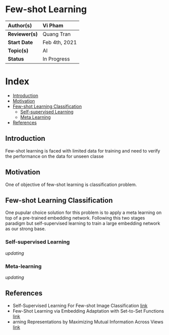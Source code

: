 # Few-shot Learning

| **Author(s)** | Vi Pham|
| :------------ | :-------------------------------------------------------------------------------------------- |
| **Reviewer(s)** | Quang Tran |
| **Start Date** | Feb 4th, 2021 |
| **Topic(s)** | AI |
| **Status**       | In Progress |

# Index
- [Introduction](#introduction)
- [Motivation](#motivation)
- [Few-shot Learning Classification](#few-shot-learning-classification)
  - [Self-supervised Learning](#self-supervised-learning)
  - [Meta Learning](#meta-learning)
- [References](#references)

## Introduction

Few-shot learning is faced with limited data for training and need to verify the performance on the data for unseen classe

## Motivation

One of objective of few-shot learning is classification problem.

## Few-shot Learning Classification

One pupular choice solution for this problem  is to apply a meta learning on top of a pre-trained embedding network. Following this two stages paradigm but self-supervised learning to train
a large embedding network as our strong base.

### Self-supervised Learning
*updating*
### Meta-learning
*updating*
## References
- Self-Supervised Learning For Few-shot Image Classification [link](https://arxiv.org/abs/1911.06045)
- Few-Shot Learning via Embedding Adaptation with Set-to-Set Functions [link](https://arxiv.org/abs/1906.00910)
- arning Representations by Maximizing Mutual Information Across Views [link](rxiv.org/abs/1409.4842)
